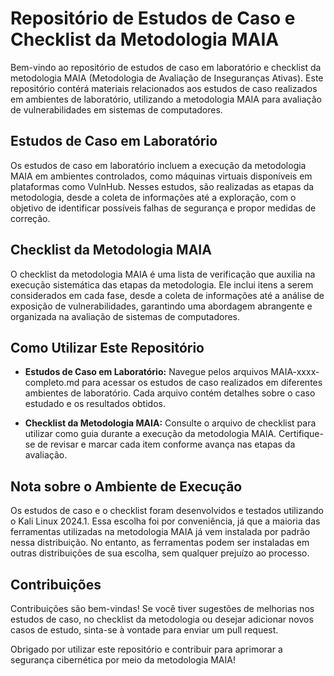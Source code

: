 # Repositório de Estudos de Caso e Checklist da Metodologia MAIA

Bem-vindo ao repositório de estudos de caso em laboratório e checklist da metodologia MAIA (Metodologia de Avaliação de Inseguranças Ativas). Este repositório contérá materiais relacionados aos estudos de caso realizados em ambientes de laboratório, utilizando a metodologia MAIA para avaliação de vulnerabilidades em sistemas de computadores.

## Estudos de Caso em Laboratório
Os estudos de caso em laboratório incluem a execução da metodologia MAIA em ambientes controlados, como máquinas virtuais disponíveis em plataformas como VulnHub. Nesses estudos, são realizadas as etapas da metodologia, desde a coleta de informações até a exploração, com o objetivo de identificar possíveis falhas de segurança e propor medidas de correção.

## Checklist da Metodologia MAIA
O checklist da metodologia MAIA é uma lista de verificação que auxilia na execução sistemática das etapas da metodologia. Ele inclui itens a serem considerados em cada fase, desde a coleta de informações até a análise de exposição de vulnerabilidades, garantindo uma abordagem abrangente e organizada na avaliação de sistemas de computadores.

## Como Utilizar Este Repositório

- **Estudos de Caso em Laboratório:** Navegue pelos arquivos MAIA-xxxx-completo.md para acessar os estudos de caso realizados em diferentes ambientes de laboratório. Cada arquivo contém detalhes sobre o caso estudado e os resultados obtidos.

- **Checklist da Metodologia MAIA:** Consulte o arquivo de checklist para utilizar como guia durante a execução da metodologia MAIA. Certifique-se de revisar e marcar cada item conforme avança nas etapas da avaliação.

## Nota sobre o Ambiente de Execução
Os estudos de caso e o checklist foram desenvolvidos e testados utilizando o Kali Linux 2024.1. Essa escolha foi por conveniência, já que a maioria das ferramentas utilizadas na metodologia MAIA já vem instalada por padrão nessa distribuição. No entanto, as ferramentas podem ser instaladas em outras distribuições de sua escolha, sem qualquer prejuízo ao processo.

## Contribuições
Contribuições são bem-vindas! Se você tiver sugestões de melhorias nos estudos de caso, no checklist da metodologia ou desejar adicionar novos casos de estudo, sinta-se à vontade para enviar um pull request.

Obrigado por utilizar este repositório e contribuir para aprimorar a segurança cibernética por meio da metodologia MAIA!

